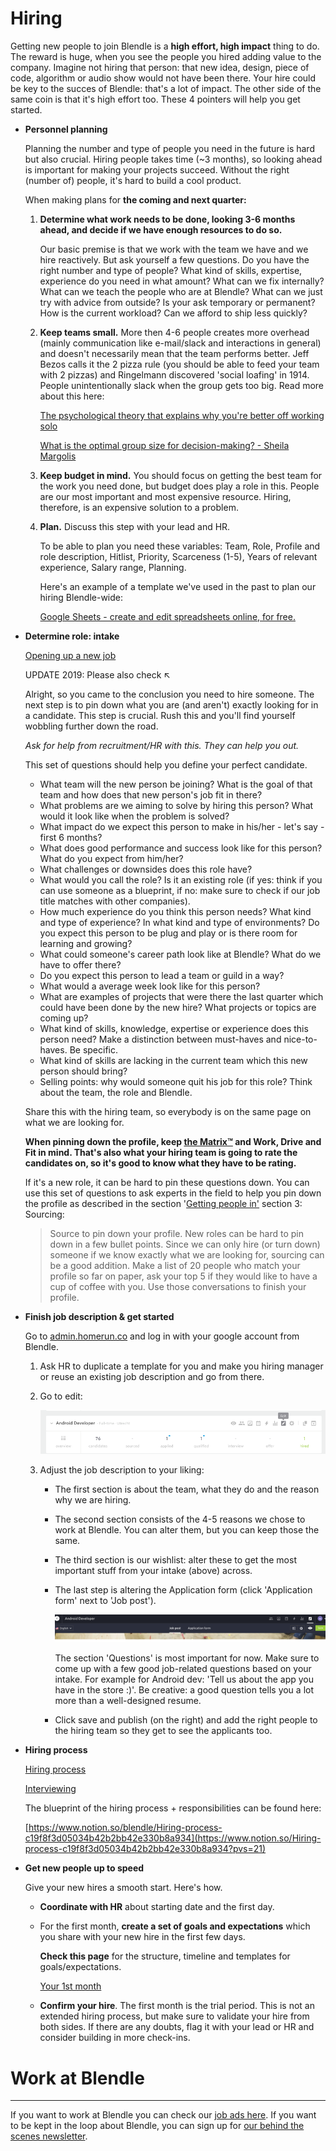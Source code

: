# Hiring

Getting new people to join Blendle is a **high effort, high impact** thing to do. The reward is huge, when you see the people you hired adding value to the company. Imagine not hiring that person: that new idea, design, piece of code, algorithm or audio show would not have been there. Your hire could be key to the succes of Blendle: that's a lot of impact. The other side of the same coin is that it's high effort too. These 4 pointers will help you get started. 

- **Personnel planning**
    
    Planning the number and type of people you need in the future is hard but also crucial. Hiring people takes time (~3 months), so looking ahead is important for making your projects succeed. Without the right (number of) people, it's hard to build a cool product.
    
    When making plans for **the coming and next quarter:**
    
    1. **Determine what work needs to be done, looking 3-6 months ahead, and decide if we have enough resources to do so.** 
        
        Our basic premise is that we work with the team we have and we hire reactively. But ask yourself a few questions. Do you have the right number and type of people? What kind of skills, expertise, experience do you need in what amount? What can we fix internally? What can we teach the people who are at Blendle? What can we just try with advice from outside? Is your ask temporary or permanent? How is the current workload? Can we afford to ship less quickly? 
        
    2. **Keep teams small.** More then 4-6 people creates more overhead (mainly communication like e-mail/slack and interactions in general) and doesn't necessarily mean that the team performs better. Jeff Bezos calls it the 2 pizza rule (you should be able to feed your team with 2 pizzas) and Ringelmann discovered 'social loafing' in 1914. People unintentionally slack when the group gets too big. Read more about this here:
        
        [The psychological theory that explains why you're better off working solo](https://qz.com/848267/the-ringelmann-effect-productivity-increases-when-youre-working-solo-rather-than-on-a-team/)
        
        [What is the optimal group size for decision-making? - Sheila Margolis](https://sheilamargolis.com/2011/01/24/what-is-the-optimal-group-size-for-decision-making/)
        
    3. **Keep budget in mind.** You should focus on getting the best team for the work you need done, but budget does play a role in this. People are our most important and most expensive resource. Hiring, therefore, is an expensive solution to a problem. 
    4. **Plan.** Discuss this step with your lead and HR.
        
        To be able to plan you need these variables: Team, Role, Profile and role description, Hitlist, Priority, Scarceness (1-5), Years of relevant experience, Salary range, Planning. 
        
         Here's an example of a template we've used in the past to plan our hiring Blendle-wide:
        
        [Google Sheets - create and edit spreadsheets online, for free.](https://docs.google.com/spreadsheets/d/1X9C2vGjxwdD2RSXcObW6A9rgd5XaD-zoFL1OIw5y5kQ/edit#gid=981401373)
        
- **Determine role: intake**
    
    [Opening up a new job](Hiring%203e62555e25ed4cbd9f41877bb26492e6/Opening%20up%20a%20new%20job%200840142837a5475ba3b946f1edb78cb8.md)
    
    UPDATE 2019: Please also check ↖︎
    
    Alright, so you came to the conclusion you need to hire someone. The next step is to pin down what you are (and aren't) exactly looking for in a candidate. This step is crucial. Rush this and you'll find yourself wobbling further down the road. 
    
    *Ask for help from recruitment/HR with this. They can help you out.*
    
    This set of questions should help you define your perfect candidate.
    
    - What team will the new person be joining? What is the goal of that team and how does that new person's job fit in there?
    - What problems are we aiming to solve by hiring this person? What would it look like when the problem is solved?
    - What impact do we expect this person to make in his/her - let's say - first 6 months?
    - What does good performance and success look like for this person? What do you expect from him/her?
    - What challenges or downsides does this role have?
    - What would you call the role? Is it an existing role (if yes: think if you can use someone as a blueprint, if no: make sure to check if our job title matches with other companies).
    - How much experience do you think this person needs? What kind and type of experience? In what kind and type of environments? Do you expect this person to be plug and play or is there room for learning and growing?
    - What could someone's career path look like at Blendle? What do we have to offer there?
    - Do you expect this person to lead a team or guild in a way?
    - What would a average week look like for this person?
    - What are examples of projects that were there the last quarter which could have been done by the new hire? What projects or topics are coming up?
    - What kind of skills, knowledge, expertise or experience does this person need? Make a distinction between must-haves and nice-to-haves. Be specific.
    - What kind of skills are lacking in the current team which this new person should bring?
    - Selling points: why would someone quit his job for this role? Think about the team, the role and Blendle.
    
    Share this with the hiring team, so everybody is on the same page on what we are looking for.
    
    **When pinning down the profile, keep [the Matrix™](https://docs.google.com/spreadsheets/d/1HO4cEH0dguBywUzjT3FMUSGiJbgGjOQDdaILl0BaJME/edit#gid=1890661785) and Work, Drive and Fit in mind. That's also what your hiring team is going to rate the candidates on, so it's good to know what they have to be rating.** 
    
    If it's a new role, it can be hard to pin these questions down. You can use this set of questions to ask experts in the field to help you pin down the profile as described in the section '[Getting people in'](https://www.notion.so/beae540c6eb54f87b43bb2123d50f23e?pvs=21) section 3: Sourcing:
    
    > Source to pin down your profile. New roles can be hard to pin down in a few bullet points. Since we can only hire (or turn down) someone if we know exactly what we are looking for, sourcing can be a good addition. Make a list of 20 people who match your profile so far on paper, ask your top 5 if they would like to have a cup of coffee with you. Use those conversations to finish your profile.
    > 
- **Finish job description & get started**
    
    Go to [admin.homerun.co](http://admin.homerun.co) and log in with your google account from Blendle.
    
    1. Ask HR to duplicate a template for you and make you hiring manager or reuse an existing job description and go from there. 
    2. Go to edit:
        
        ![Hiring%203e62555e25ed4cbd9f41877bb26492e6/Schermafbeelding2018-07-10om13.11.25.png](Hiring%203e62555e25ed4cbd9f41877bb26492e6/Schermafbeelding2018-07-10om13.11.25.png)
        
    3. Adjust the job description to your liking:
        - The first section is about the team, what they do and the reason why we are hiring.
        - The second section consists of the 4-5 reasons we chose to work at Blendle. You can alter them, but you can keep those the same.
        - The third section is our wishlist: alter these to get the most important stuff from your intake (above) across.
        - The last step is altering the Application form (click 'Application form' next to 'Job post').
            
            ![Hiring%203e62555e25ed4cbd9f41877bb26492e6/Schermafbeelding2018-07-10om13.15.50.png](Hiring%203e62555e25ed4cbd9f41877bb26492e6/Schermafbeelding2018-07-10om13.15.50.png)
            
            The section 'Questions' is most important for now. Make sure to come up with a few good job-related questions based on your intake. For example for Android dev: 'Tell us about the app you have in the store :)'. Be creative: a good question tells you a lot more than a well-designed resume.
            
        - Click save and publish (on the right) and add the right people to the hiring team so they get to see the applicants too.
- **Hiring process**
    
    [Hiring process](Hiring%203e62555e25ed4cbd9f41877bb26492e6/Hiring%20process%2024c88bdca83e4477a0c553f1481de247.md)
    
    [Interviewing](Hiring%203e62555e25ed4cbd9f41877bb26492e6/Interviewing%2012507f4829f540eaaa369940f453ef9a.md)
    
    The blueprint of the hiring process + responsibilities can be found here:
    
    [https://www.notion.so/blendle/Hiring-process-c19f8f3d05034b42b2bb42e330b8a934](https://www.notion.so/Hiring-process-c19f8f3d05034b42b2bb42e330b8a934?pvs=21)
    
- **Get new people up to speed**
    
    Give your new hires a smooth start. Here's how.
    
    - **Coordinate with HR** about starting date and the first day.
    - For the first month, **create a set of goals and expectations** which you share with your new hire in the first few days.
        
        **Check this page** for the structure, timeline and templates for goals/expectations.
        
        [Your 1st month ](Your%201st%20month%20f1109f81dbd54bb093bfe8ea31e15d5a.md)
        
    - **Confirm your hire**. The first month is the trial period. This is not an extended hiring process, but make sure to validate your hire from both sides. If there are any doubts, flag it with your lead or HR and consider building in more check-ins.

# Work at Blendle

---

If you want to work at Blendle you can check our [job ads here](https://blendle.homerun.co/). If you want to be kept in the loop about Blendle, you can sign up for [our behind the scenes newsletter](https://blendle.homerun.co/yes-keep-me-posted/tr/apply?token=8092d4128c306003d97dd3821bad06f2).